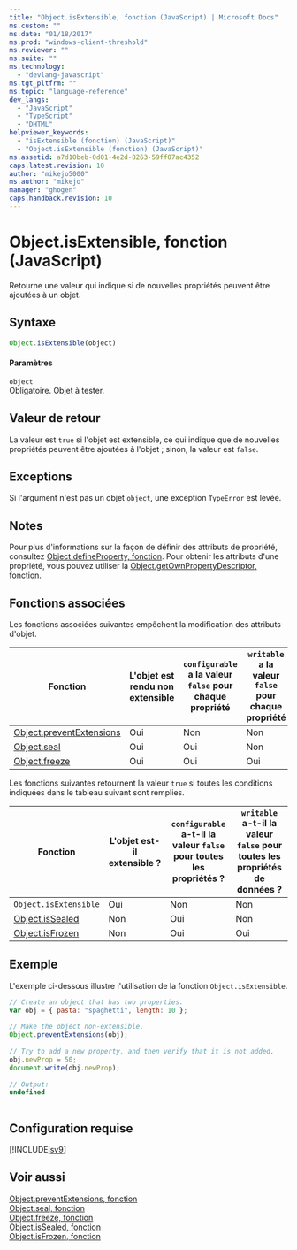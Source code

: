 ```yaml
---
title: "Object.isExtensible, fonction (JavaScript) | Microsoft Docs"
ms.custom: ""
ms.date: "01/18/2017"
ms.prod: "windows-client-threshold"
ms.reviewer: ""
ms.suite: ""
ms.technology: 
  - "devlang-javascript"
ms.tgt_pltfrm: ""
ms.topic: "language-reference"
dev_langs: 
  - "JavaScript"
  - "TypeScript"
  - "DHTML"
helpviewer_keywords: 
  - "isExtensible (fonction) (JavaScript)"
  - "Object.isExtensible (fonction) (JavaScript)"
ms.assetid: a7d10beb-0d01-4e2d-8263-59ff07ac4352
caps.latest.revision: 10
author: "mikejo5000"
ms.author: "mikejo"
manager: "ghogen"
caps.handback.revision: 10
---
```

# Object.isExtensible, fonction (JavaScript)
Retourne une valeur qui indique si de nouvelles propriétés peuvent être ajoutées à un objet.  
  
## Syntaxe  
  
```javascript  
Object.isExtensible(object)  
```  
  
#### Paramètres  
 `object`  
 Obligatoire.  Objet à tester.  
  
## Valeur de retour  
 La valeur est `true` si l'objet est extensible, ce qui indique que de nouvelles propriétés peuvent être ajoutées à l'objet ; sinon, la valeur est `false`.  
  
## Exceptions  
 Si l'argument n'est pas un objet `object`, une exception `TypeError` est levée.  
  
## Notes  
 Pour plus d'informations sur la façon de définir des attributs de propriété, consultez [Object.defineProperty, fonction](../../javascript/reference/object-defineproperty-function-javascript.md).  Pour obtenir les attributs d'une propriété, vous pouvez utiliser la [Object.getOwnPropertyDescriptor, fonction](../../javascript/reference/object-getownpropertydescriptor-function-javascript.md).  
  
## Fonctions associées  
 Les fonctions associées suivantes empêchent la modification des attributs d'objet.  
  
|Fonction|L'objet est rendu non extensible|`configurable` a la valeur `false` pour chaque propriété|`writable` a la valeur `false` pour chaque propriété|  
|--------------|--------------------------------------|--------------------------------------------------------------|----------------------------------------------------------|  
|[Object.preventExtensions](../../javascript/reference/object-preventextensions-function-javascript.md)|Oui|Non|Non|  
|[Object.seal](../../javascript/reference/object-seal-function-javascript.md)|Oui|Oui|Non|  
|[Object.freeze](../../javascript/reference/object-freeze-function-javascript.md)|Oui|Oui|Oui|  
  
 Les fonctions suivantes retournent la valeur `true` si toutes les conditions indiquées dans le tableau suivant sont remplies.  
  
|Fonction|L'objet est\-il extensible ?|`configurable` a\-t\-il la valeur `false` pour toutes les propriétés ?|`writable` a\-t\-il la valeur `false` pour toutes les propriétés de données ?|  
|--------------|----------------------------------|----------------------------------------------------------------------------|-----------------------------------------------------------------------------------|  
|`Object.isExtensible`|Oui|Non|Non|  
|[Object.isSealed](../../javascript/reference/object-issealed-function-javascript.md)|Non|Oui|Non|  
|[Object.isFrozen](../../javascript/reference/object-isfrozen-function-javascript.md)|Non|Oui|Oui|  
  
## Exemple  
 L'exemple ci\-dessous illustre l'utilisation de la fonction `Object.isExtensible`.  
  
```javascript  
// Create an object that has two properties.  
var obj = { pasta: "spaghetti", length: 10 };  
  
// Make the object non-extensible.  
Object.preventExtensions(obj);  
  
// Try to add a new property, and then verify that it is not added.  
obj.newProp = 50;  
document.write(obj.newProp);  
  
// Output:  
undefined  
  
```  
  
## Configuration requise  
 [!INCLUDE[jsv9](../../javascript/includes/jsv9-md.md)]  
  
## Voir aussi  
 [Object.preventExtensions, fonction](../../javascript/reference/object-preventextensions-function-javascript.md)   
 [Object.seal, fonction](../../javascript/reference/object-seal-function-javascript.md)   
 [Object.freeze, fonction](../../javascript/reference/object-freeze-function-javascript.md)   
 [Object.isSealed, fonction](../../javascript/reference/object-issealed-function-javascript.md)   
 [Object.isFrozen, fonction](../../javascript/reference/object-isfrozen-function-javascript.md)